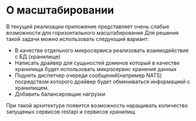 # О масштабировании

В текущей реализации приложение представляет очень слабые возможности для горизонтального масштабирования
Для решения такой задачи можно использовать следующий вариант:

* В качестве отдельного микросервиса реализовать взаимодействие с БД (хранилище)
* Написать драйвер для сущьностей доменов который в качестве хранилища будет использовать микросервис хранения данных
* Поднять диспетчер очереди сообщений(например NATS) посредством которого драйвер будет обмениваться информацией с хранилищем.
* Добавить балансировщик нагрузки

При такой архитектуре появится возможность наращивать количество запущеных сервисов restapi и сервисов хранилищ

